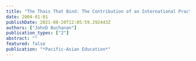```yaml
---
title: "The Thais That Bind: The Contribution of an International Practicum to Students' Intercultural Understanding"
date: 2004-01-01
publishDate: 2021-08-20T12:05:59.292443Z
authors: ["JohnD Buchanan"]
publication_types: ["2"]
abstract: ""
featured: false
publication: "*Pacific-Asian Education*"
---
```


